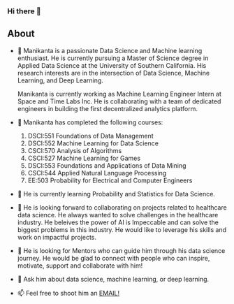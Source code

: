 ### Hi there 👋

## About

- 🔭 Manikanta is a passionate Data Science and Machine learning enthusiast. He is currently pursuing a Master of Science degree in Applied Data Science at the University of Southern California. His research interests are in the intersection of Data Science, Machine Learning, and Deep Learning.

  Manikanta is currently working as Machine Learning Engineer Intern at Space and Time Labs Inc. He is collaborating with a team of dedicated engineers in building the first decentralized analytics platform.

- 🔭 Manikanta has completed the following courses:
  1. DSCI:551 Foundations of Data Management
  2. DSCI:552 Machine Learning for Data Science
  3. CSCI:570 Analysis of Algorithms
  4. CSCI:527 Machine Learning for Games
  5. DSCI:553 Foundations and Applications of Data Mining
  6. CSCI:544 Applied Natural Language Processing
  7. EE:503 Probability for Electrical and Computer Engineers

- 🌱 He is currently learning Probability and Statistics for Data Science.

- 👯 He is looking forward to collaborating on projects related to healthcare data science. He always wanted to solve challenges in the healthcare industry. He beleives the power of AI is Impeccable and can solve the biggest problems in this industry. He would like to leverage his skills and work on impactful projects.

- 🤔 He is looking for Mentors who can guide him through his data science journey. He would be glad to connect with people who can inspire, motivate, support and collaborate with him!

- 💬 Ask him about data science, machine learning, or deep learning. 

- 📫 Feel free to shoot him an [EMAIL!](cb.manikanta@gmail.com)


<!--
**Manikantacb/Manikantacb** is a ✨ _special_ ✨ repository because its `README.md` (this file) appears on your GitHub profile.

Here are some ideas to get you started:

- 🔭 I’m currently working on ...
- 🌱 I’m currently learning ...
- 👯 I’m looking to collaborate on ...
- 🤔 I’m looking for help with ...
- 💬 Ask me about ...
- 📫 How to reach me: ...
- 😄 Pronouns: ...
- ⚡ Fun fact: ...

-->
